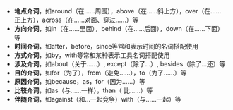 - **地点介词**，如around（在……周围），above（在……斜上方），over（在……正上方），across（在……对面、穿过……）等
- **方向介词**，如in（在......里面），behind（在......后面），down（在......下面）等
- **时间介词**，如after，before，since等常和表示时间的名词搭配使用
- **方式介词**，如by，with等常和某种表示工具名词搭配使用
- **涉及介词**，如about（关于......）, except（除了…）, besides（除了…还）等
- **目的介词**，如for（为了），from（避免......），to（为了......）等
- **原因介词**，如because，as，for（因为......）等
- **比较介词**，如as（与……一样），than（ 比……）等
- **伴随介词**，如against（和…一起竞争）with（与……一起）等